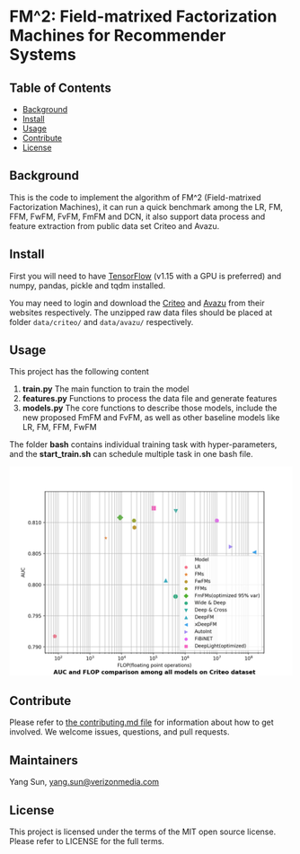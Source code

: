 # FM^2: Field-matrixed Factorization Machines for Recommender Systems

## Table of Contents

- [Background](#background)
- [Install](#install)
- [Usage](#usage)
- [Contribute](#contribute)
- [License](#license)

## Background
This is the code to implement the algorithm of FM^2 (Field-matrixed Factorization Machines), it can run a quick benchmark among the LR, FM, FFM, FwFM, FvFM, FmFM and DCN,
it also support data process and feature extraction from public data set Criteo and Avazu.


## Install
First you will need to have [TensorFlow](https://github.com/tensorflow) (v1.15 with a GPU is preferred) and numpy, pandas, pickle and tqdm installed.

You may need to login and download the [Criteo](http://labs.criteo.com/2014/02/kaggle-display-advertising-challenge-dataset/) and [Avazu](https://www.kaggle.com/c/avazu-ctr-prediction/data) from their websites respectively.
The unzipped raw data files should be placed at folder `data/criteo/` and `data/avazu/` respectively.

## Usage

This project has the following content
1. **train.py** The main function to train the model
2. **features.py** Functions to process the data file and generate features
3. **models.py** The core functions to describe those models, include the new proposed FmFM and FvFM, as well as other baseline models like LR, FM, FFM, FwFM

The folder **bash** contains individual training task with hyper-parameters, and the **start_train.sh** can schedule multiple task in one bash file.  

![AUC vs FLOP comparison](/auc_flop.png)

## Contribute

Please refer to [the contributing.md file](Contributing.md) for information about how to get involved. We welcome issues, questions, and pull requests.

## Maintainers
Yang Sun, yang.sun@verizonmedia.com

## License
This project is licensed under the terms of the MIT open source license. Please refer to LICENSE for the full terms.
